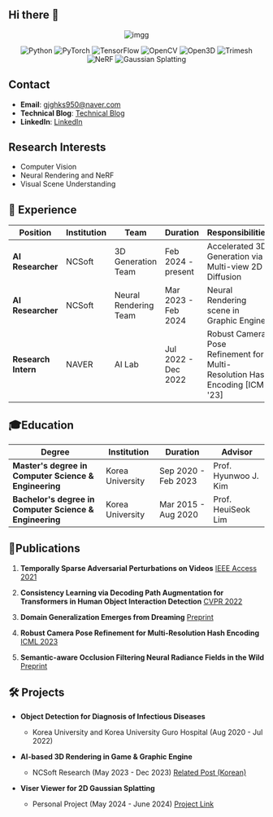 ## Hi there 👋

<!--
**hwanhuh/hwanhuh** is a ✨ _special_ ✨ repository because its `README.md` (this file) appears on your GitHub profile.

Here are some ideas to get you started:

- 🔭 I’m currently working on ...
- 🌱 I’m currently learning ...
- 👯 I’m looking to collaborate on ...
- 🤔 I’m looking for help with ...
- 💬 Ask me about ...
- 📫 How to reach me: ...
- 😄 Pronouns: ...
- ⚡ Fun fact: ...
-->
<div align="center">
  
  <img src="https://capsule-render.vercel.app/api?type=rounded&height=250&color=gradient&text=Hwan's%20%20Github&reversal=false" alt="imgg"/> </br>
  
  <img src="https://img.shields.io/badge/-Python-3776AB?style=flat-square&logo=python&logoColor=white" alt="Python"/>
  <img src="https://img.shields.io/badge/-PyTorch-EE4C2C?style=flat-square&logo=pytorch&logoColor=white" alt="PyTorch"/>
  <img src="https://img.shields.io/badge/-TensorFlow-FF6F00?style=flat-square&logo=tensorflow&logoColor=white" alt="TensorFlow"/>
  <img src="https://img.shields.io/badge/OpenCV-%23white.svg?style=flat&logo=opencv&logoColor=white&color=5C3EE8" alt="OpenCV"/>
  <img src="https://img.shields.io/badge/Open3D-%23black.svg?style=flat&logo=Open3D&logoColor=black&color=2C67E8" alt="Open3D"/>
  <img src="https://img.shields.io/badge/Trimesh-%23f7df1e.svg?style=flat&logo=trimesh&logoColor=black&color=20C2E8" alt="Trimesh"/>
  <img src="https://img.shields.io/badge/NeRF-%23ff0000.svg?style=flat&logo=NeRF&logoColor=white&color=5CD1E8" alt="NeRF"/>
  <img src="https://img.shields.io/badge/Gaussian_Splatting-%23ff0000.svg?style=flat&logo=GaussianSplatting&logoColor=white&color=5CD1E8" alt="Gaussian Splatting"/>
</div>

## Contact
- **Email**: [gjghks950@naver.com](mailto:gjghks950@naver.com)
- **Technical Blog**: [Technical Blog](https://velog.io/@gjghks950/)
- **LinkedIn**: [LinkedIn](https://www.linkedin.com/in/hwan-heo-0905korea)

## Research Interests
- Computer Vision
- Neural Rendering and NeRF
- Visual Scene Understanding

## 💼 Experience 
| Position              | Institution          | Team                   | Duration                | Responsibilities                                  |
|-----------------------|----------------------|------------------------|-------------------------|--------------------------------------------------|
| **AI Researcher** | NCSoft| 3D Generation Team     | Feb 2024 - present      | Accelerated 3D Generation via Multi-view 2D Diffusion |
| **AI Researcher** | NCSoft | Neural Rendering Team  | Mar 2023 - Feb 2024     | Neural Rendering scene in Graphic Engine |
| **Research Intern** | NAVER  | AI Lab      | Jul 2022 - Dec 2022     | Robust Camera Pose Refinement for Multi-Resolution Hash Encoding [ICML '23] |

## 🎓Education
| Degree                                | Institution          | Duration                | Advisor              |
|---------------------------------------|----------------------|-------------------------|----------------------|
| **Master's degree in Computer Science & Engineering** | Korea University       | Sep 2020 - Feb 2023    | Prof. Hyunwoo J. Kim |
| **Bachelor's degree in Computer Science & Engineering** | Korea University       | Mar 2015 - Aug 2020    | Prof. HeuiSeok Lim   |

## 📝Publications

1. **Temporally Sparse Adversarial Perturbations on Videos**  [IEEE Access 2021](https://ieeexplore.ieee.org/document/9592758)

2. **Consistency Learning via Decoding Path Augmentation for Transformers in Human Object Interaction Detection** [CVPR 2022](https://arxiv.org/abs/2204.04836)

3. **Domain Generalization Emerges from Dreaming**  [Preprint](https://arxiv.org/abs/2302.00980)

4. **Robust Camera Pose Refinement for Multi-Resolution Hash Encoding**  [ICML 2023](https://arxiv.org/abs/2302.01571)

5. **Semantic-aware Occlusion Filtering Neural Radiance Fields in the Wild**  [Preprint](https://arxiv.org/abs/2303.03966)

<!-- 6. **Panoramic Image-to-Image Translation**  [Preprint](https://arxiv.org/abs/2304.04960) -->

## 🛠️ Projects

- **Object Detection for Diagnosis of Infectious Diseases**  
  - Korea University and Korea University Guro Hospital (Aug 2020 - Jul 2022)

- **AI-based 3D Rendering in Game & Graphic Engine**
  - NCSoft Research (May 2023 - Dec 2023)  [Related Post (Korean)](https://ncsoft.github.io/ncresearch/b515d0241ebe9af4a549e991ae0efc4a90f0f65e)

- **Viser Viewer for 2D Gaussian Splatting**
  - Personal Project (May 2024 - June 2024) [Project Link](https://github.com/hwanhuh/2D-GS-Viser-Viewer)
